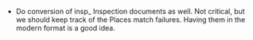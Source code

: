 - Do conversion of insp_ Inspection documents as well. Not critical, but we should keep track of the Places match failures. Having them in the modern format is a good idea.
